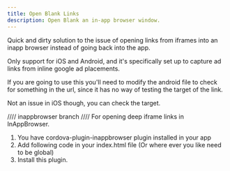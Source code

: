 ```yaml
---
title: Open Blank Links
description: Open Blank an in-app browser window.
---
```


Quick and dirty solution to the issue of opening links from iframes into an inapp browser instead of going back into the app.

Only support for iOS and Android, and it's specifically set up to capture ad links from inline google ad placements.

If you are going to use this you'll need to modify the android file to check for something in the url, since it has no way of testing the target of the link.

Not an issue in iOS though, you can check the target.

////  inappbrowser branch ////
For opening deep iframe links in InAppBrowser.
1. You have cordova-plugin-inappbrowser plugin installed in your app
2. Add following code in your index.html file (Or where ever you like need to be global)
    <script>
        function openLinkInAppBrowser(url) {
            window.open(url, '_blank');
        }
    </script>
3. Install this plugin.
